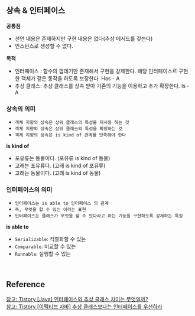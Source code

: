 ## 상속 & 인터페이스


**공통점**

- 선언 내용은 존재하지만 구현 내용은 없다(추상 메서드를 갖는다)
- 인스턴스로 생성할 수 없다.

**목적**

- 인터페이스 : 함수의 껍데기만 존재해서 구현을 강제한다. 해당 인터페이스르 구현한 객체가 같은 동작을 하도록 보장한다. Has - A
- 추상 클래스: 추상 클래스를 상속 받아 기존의 기능을 이용하고 추가 확장한다. Is - A

### 상속의 의미

- `객체 지향의 상속은 상위 클래스의 특성을 재사용 하는 것`
- `객체 지향의 상속은 상위 클래스의 특성을 확장하는 것`
- `객체 지향의 상속은 is kind of 관계를 만족해야 한다`

**is kind of**

- 포유류는 동물이다. (포유류 is kind of 동물)
- 고래는 포유류다. (고래 is kind of 포유류)
- 고래는 동물이다. (고래 is kind of 동물)

### **인터페이스의 의미**

- `인터페이스는 is able to 인터페이스 의 관계`
- `즉, 무엇을 할 수 있는 이라는 표현`
- `인터페이스는 클래스가 무엇을 할 수 있다라고 하는 기능을 구현하도록 강제하는 특징`

**is able to**

- `Serializable`: 직렬화할 수 있는
- `Comparable`: 비교할 수 있는
- `Runnable`: 실행할 수 있는

<br/>

## Reference
[참고: Tistory [Java] 인터페이스와 추상 클래스 차이는 무엇일까?](https://devlog-wjdrbs96.tistory.com/370)    
[참고: Tistory [이펙티브 자바] 추상 클래스보다는 인터페이스를 우선하라](https://jgrammer.tistory.com/entry/%EC%9D%B4%ED%8E%99%ED%8B%B0%EB%B8%8C-%EC%9E%90%EB%B0%94-%EC%B6%94%EC%83%81-%ED%81%B4%EB%9E%98%EC%8A%A4%EB%B3%B4%EB%8B%A4%EB%8A%94-%EC%9D%B8%ED%84%B0%ED%8E%98%EC%9D%B4%EC%8A%A4%EB%A5%BC-%EC%9A%B0%EC%84%A0%ED%95%98%EB%9D%BC)